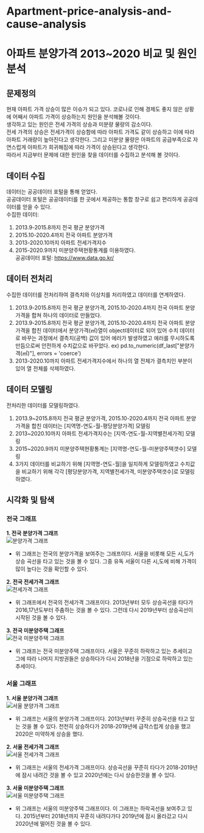 # Apartment-price-analysis-and-cause-analysis
# 아파트 분양가격 2013~2020 비교 및 원인분석

## 문제정의
현재 아파트 가격 상승이 많은 이슈가 되고 있다. 코로나로 인해 경제도 좋지 않은 상황에 어째서 아파트 가격이 상승하는지 원인을 분석해볼 것이다.   
생각하고 있는 원인은 전세 가격의 상승과 미분량 물량의 감소이다.   
전세 가격의 상승은 전세가격이 상승함에 따라 아파트 가격도 같이 상승하고 이에 따라 아파트 거래량이 높아진다고 생각한다. 그리고 
미분양 물량은 아파트의 공급부족으로 자연스럽게 아파트가 희귀해짐에 따라 가격이 상승된다고 생각한다.   
따라서 지금부터 문제에 대한 원인을 찾을 데이터를 수집하고 분석해 볼 것이다.
## 데이터 수집
데이터는 공공데이터 포털을 통해 얻었다.   
공공데이터 포털은 공공데이터를 한 곳에서 제공하는 통합 창구로 쉽고 편리하게 공공데이터를 얻을 수 있다.   
수집한 데이터:
1. 2013.9-2015.8까지 전국 평균 분양가격
2. 2015.10-2020.4까지 전국 아파트 분양가격
3. 2013-2020.10까지 아파트 전세가격지수
4. 2015-2020.9까지 미분양주택현황통계를 이용하였다.   
공공데이터 포털: https://www.data.go.kr/

## 데이터 전처리
수집한 데이터를 전처리하여 결측치와 이상치를 처리하였고 데이터를 연계하였다.
1. 2013.9-2015.8까지 전국 평균 분양가격, 2015.10-2020.4까지 전국 아파트 분양가격을 합쳐 하나의 데이터로 만들었다.
2. 2013.9-2015.8까지 전국 평균 분양가격, 2015.10-2020.4까지 전국 아파트 분양가격을 합친 데이터에서 분양가격(㎡)열이 object데이터로 되어 있어 수치 데이터로 바꾸는 과정에서 결측치(공백) 값이 있어 에러가 발생하였고 에러를 무시하도록 만듬으로써 안전하게 수치값으로 바꾸었다. ex) pd.to_numeric(df_last["분양가격(㎡)"], errors = 'coerce')
3. 2013-2020.10까지 아파트 전세가격지수에서 하나의 열 전체가 결측치인 부분이 있어 열 전체를 삭제하였다.

## 데이터 모델링
전처리한 데이터를 모델링하였다. 
1. 2013.9~2015.8까지 전국 평균 분양가격, 2015.10-2020.4까지 전국 아파트 분양가격을 합친 데이터는 [지역명-연도-월-평당분양가격] 모델링
2. 2013~2020.10까지 아파트 전세가격지수는 [지역-연도-월-지역별전세가격] 모델링
3. 2015~2020.9까지 미분양주택현황통계는 [지역명-연도-월-미분양주택갯수] 모델링
4. 3가지 데이터를 비교하기 위해 [지역명-연도-월]을 일치하게 모델링하였고 수치값을 비교하기 위해 각각 [평당분양가격, 지역별전세가격, 미분양주택갯수]로 모델링하였다.

## 시각화 및 탐색
### 전국 그래프

**1. 전국 분양가격 그래프**   
![분양가격 그래프](https://user-images.githubusercontent.com/59160781/100536810-6a83af00-3266-11eb-82d8-987ec56f6a5c.PNG)   
  * 위 그래프는 전국의 분양가격을 보여주는 그래프이다. 서울을 비롯해 모든 시,도가 상승 곡선을 타고 있는 것을 볼 수 있다. 
    그중 유독 서울이 다른 시,도에 비해 가격이 많이 높다는 것을 확인할 수 있다.   
        
**2. 전국 전세가격 그래프**   
![전세가격 그래프](https://user-images.githubusercontent.com/59160781/100536825-8ab36e00-3266-11eb-8eba-e70d0772f4a2.PNG)   
  * 위 그래프에서 전국의 전세가격 그래프이다. 2013년부터 모두 상승곡선을 타다가 2016,17년도부터 주춤하는 것을 볼 수 있다.
    그런데 다시 2019년부터 상승곡선이 시작된 것을 볼 수 있다.   
        
**3. 전국 미분양주택 그래프**   
![전국 미분양주택 그래프](https://user-images.githubusercontent.com/59160781/100539963-7dee4480-327d-11eb-91b4-e30bda754315.PNG)   
  * 위 그래프는 전국 미분양주택 그래프이다. 서울은 꾸준히 하락하고 있는 추세이고 그에 따라 나머지 지방권들은 상승하다가 다시 2018년을 기점으로 하락하고 있는 추세이다.
      
### 서울 그래프
**1. 서울 분양가격 그래프**   
![서울 분양가격 그래프](https://user-images.githubusercontent.com/59160781/100536984-d4508880-3267-11eb-809a-0c18a28574fe.PNG)    
  * 위 그래프는 서울의 분양가격 그래프이다. 2013년부터 꾸준히 상승곡선을 타고 있는 것을 볼 수 있다.
    천천히 상승하다가 2018-2019년에 급작스럽게 상승을 했고 2020은 미약하게 상승을 했다.   
        
**2. 서울 전세가격 그래프**   
![서울 전세가격 그래프](https://user-images.githubusercontent.com/59160781/100536930-55f3e680-3267-11eb-8492-3262646c3390.PNG)   
  * 위 그래프는 서울의 전세가격 그래프이다. 상승곡선을 꾸준히 타다가 2018-2019년에 잠시 내려간 것을 볼 수 있고
    2020년에는 다시 상승한것을 볼 수 있다.   
        
**3. 서울 미분양주택 그래프**   
![서울 미분양주택 그래프](https://user-images.githubusercontent.com/59160781/100537592-221bbf80-326d-11eb-9ef7-fd48e20ac4c8.PNG)
  * 위 그래프는 서울의 미분양주택 그래프이다. 이 그래프는 하락곡선을 보여주고 있다. 2015년부터 2018년까지 꾸준히 내려다가다 
    2019년에 잠시 올라갔고 다시 2020년에 떨어진 것을 볼 수 있다.   
        













